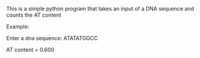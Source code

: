 This is a simple python program that takes an input of a DNA sequence and counts the AT content 

Example: 

Enter a dna sequence: ATATATGGCC

AT content = 0.600

